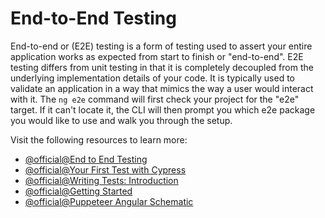 # End-to-End Testing

End-to-end or (E2E) testing is a form of testing used to assert your entire application works as expected from start to finish or "end-to-end". E2E testing differs from unit testing in that it is completely decoupled from the underlying implementation details of your code. It is typically used to validate an application in a way that mimics the way a user would interact with it. The `ng e2e` command will first check your project for the "e2e" target. If it can't locate it, the CLI will then prompt you which e2e package you would like to use and walk you through the setup.

Visit the following resources to learn more:

- [@official@End to End Testing](https://angular.dev/tools/cli/end-to-end)
- [@official@Your First Test with Cypress](https://docs.cypress.io/guides/end-to-end-testing/writing-your-first-end-to-end-test)
- [@official@Writing Tests: Introduction](https://nightwatchjs.org/guide/writing-tests/introduction.html)
- [@official@Getting Started](https://webdriver.io/docs/gettingstarted/)
- [@official@Puppeteer Angular Schematic](https://pptr.dev/guides/ng-schematics/#getting-started)
